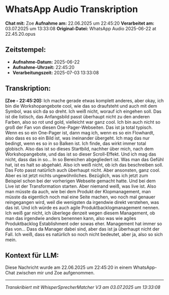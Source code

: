# WhatsApp Audio Transkription

**Chat mit:** Zoe
**Aufnahme am:** 22.06.2025 um 22:45:20
**Verarbeitet am:** 03.07.2025 um 13:33:08
**Original-Datei:** WhatsApp Audio 2025-06-22 at 22.45.20.opus

## Zeitstempel:
- **Aufnahme-Datum:** 2025-06-22
- **Aufnahme-Uhrzeit:** 22:45:20
- **Verarbeitungszeit:** 2025-07-03 13:33:08

## Transkription:

**[Zoe - 22:45:20]:** Ich mache gerade etwas komplett anderes, aber okay, ich bin die Workshopangebote cool,
wie das so draufsteht und auch mit dem Symbol, was sich da so dreht.
Ich weiß nicht, worauf ich eingehen soll.
Das ist die listisch, das Anfangsbild passt überhaupt nicht zu den anderen Farben,
also so rot und gold, vielleicht war ganz cool.
Ich bin auch nicht so groß der Fan von diesen One-Pager-Webseiten.
Das ist ja total typisch.
Wenn es so ein One-Pager ist, dann mag ich, wenn es so ein Flowhardt,
also dass es so ein Bild ist, was ineinander übergeht.
Ich mag das nur bedingt, wenn es so in so Balken ist.
Ich finde, das wirkt immer total globisch.
Also das ist so dieses Startbild, nachher über mich,
nach dem Workshopangebote, und das ist so dieser Scroll-Effekt.
Und ich mag das nicht, dass das in so...
In so Bereichen abgegliedert ist.
Was man das Gefühl hat, ist es halt so abgehakt.
Also ich weiß nicht, ob ich das beschreiben soll.
Das Foto passt natürlich auch überhaupt nicht.
Aber ansonsten, ganz cool.
Aber es ist jetzt nichts ungewöhnliches.
Bezüglich, was ich jetzt zum Beispiel schon bei der vorherigen Webseite gemacht hatte.
Und bei dem Live ist der Transformation starten.
Aber niemand weiß, was live ist.
Also man müsste da auch, wie bei dem Produkt der Klopmanagement,
man müsste da eigentlich noch mal eine Seite machen,
wo noch mal genauer reingegangen wird,
weil die wenigsten da irgendwie direkt verstehen, was das ist.
Und ich würde es auch agile Produktbacklogmanagement nennen.
Ich weiß gar nicht, ich überlege denzeit wegen diesem Management,
ob man das irgendwie anders benennen kann,
also was wie agiles Produktbacklog Establishment oder sowas eher.
Management hat immer so das von...
Dass da Manager dabei sind, aber das ist ja überhaupt nicht der Fall.
Ich weiß, dass es natürlich so noch nicht bedeutet,
aber ja, also so sich mein.

## Kontext für LLM:
Diese Nachricht wurde am 22.06.2025 um 22:45:20 in einem WhatsApp-Chat zwischen mir und Zoe aufgenommen.

---
*Transkribiert mit WhisperSprecherMatcher V3 am 03.07.2025 um 13:33:08*
